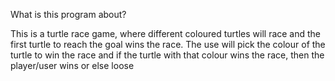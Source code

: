 What is this program about?

This is a turtle race game, where different coloured turtles will race and the first turtle to reach the goal wins the 
race. The use will pick the colour of the turtle to win the race and if the turtle with that colour wins the race, 
then the player/user wins or else loose